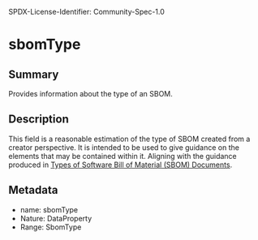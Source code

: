 SPDX-License-Identifier: Community-Spec-1.0

# sbomType

## Summary

Provides information about the type of an SBOM. 

## Description

This field is a reasonable estimation of the type of SBOM created from a creator perspective.
It is intended to be used to give guidance on the elements that may be contained within it.
Aligning with the guidance produced in [Types of Software Bill of Material (SBOM) Documents](https://www.cisa.gov/sites/default/files/2023-04/sbom-types-document-508c.pdf).

## Metadata

- name: sbomType
- Nature: DataProperty
- Range: SbomType
